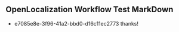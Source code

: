 ## OpenLocalization Workflow Test MarkDown
* e7085e8e-3f96-41a2-bbd0-d16c11ec2773 thanks!

<!--HONumber=Jul16_HO2-->



